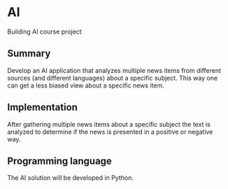 # AI
Building AI course project 

## Summary
Develop an AI application that analyzes multiple news items from different sources (and different languages) about a specific subject. This way one can get a less biased view about a specific news item. 

## Implementation
After gathering multiple news items about a specific subject the text is analyzed to determine if the news is presented in a positive or negative way.  

## Programming language 
The AI solution will be developed in Python.
